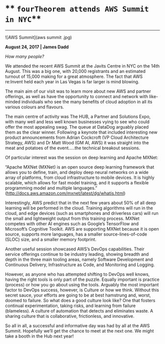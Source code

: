
 # ** ` fourTheorem attends AWS Summit in NYC `**
***
![AWS Summit](aws summit .jpg)

**August 24, 2017
|
James Dadd**


_How many people?_

We attended the recent AWS Summit at the Javits Centre in NYC on the 14th August. This was a big one, with 20,000 registrants and an estimated turnout of 15,000 making for a great atmosphere. The fact that AWS re:Invent held each year in Las Vegas is far larger is mind blowing.

The main aim of our visit was to learn more about new AWS and partner offerings, as well as have the opportunity to connect and network with like-minded individuals who see the many benefits of cloud adoption in all its various colours and flavours.

The main centre of activity was The HUB, a Partner and Solutions Expo, with many well and less well known businesses vying to see who could offer the most appealing swag. The queue at DataDog arguably placed them as the clear winner. Following a keynote that included interesting new product announcements from Adrian Cockcroft (VP Cloud Architecture Strategy, AWS) and Dr Matt Wood (GM AI, AWS) it was straight into the meat and potatoes of the event…..the technical breakout sessions.

Of particular interest was the session on deep learning and Apache MXNet:

“Apache MXNet (MXNet) is an open source deep learning framework that allows you to define, train, and deploy deep neural networks on a wide array of platforms, from cloud infrastructure to mobile devices. It is highly scalable, which allows for fast model training, and it supports a flexible programming model and multiple languages.”
(http://docs.aws.amazon.com/mxnet/latest/dg/whatis.html)

Interestingly, AWS predict that in the next few years about 50% of all deep learning will be performed in the cloud. Training algorithms will run in the cloud, and edge devices (such as smartphones and driverless cars) will run the small and lightweight output from this training process. MXNet competes with other AI engines such as Google’s TensorFlow and Microsoft’s Cognitive Toolkit. AWS are supporting MXNet because it is open source, supports more languages, has a smaller source-lines-of-code (SLOC) size, and a smaller memory footprint.

Another useful session showcased AWS’s DevOps capabilities. Their service offerings continue to be industry leading, showing breadth and depth in the three main tooling areas, namely Software Development and Continuous Delivery, Infrastructure as Code, and Monitoring and Logging.


However, as anyone who has attempted shifting to DevOps well knows, having the right tools is only part of the puzzle. Equally important is practice (process) or how you go about using the tools. Arguably the most important factor to DevOps success, however, is Culture or how we think. Without this secret sauce, your efforts are going to be at best hamstrung and, worst, doomed to failure. So what does a good culture look like? One that fosters continual experimentation, taking risks, and learning from failure (blameless). A culture of automation that detects and eliminates waste. A sharing culture that is collaborative, frictionless, and innovative.

So all in all, a successful and informative day was had by all at the AWS Summit. Hopefully we’ll get the chance to meet at the next one. We might take a booth in the Hub next year!
